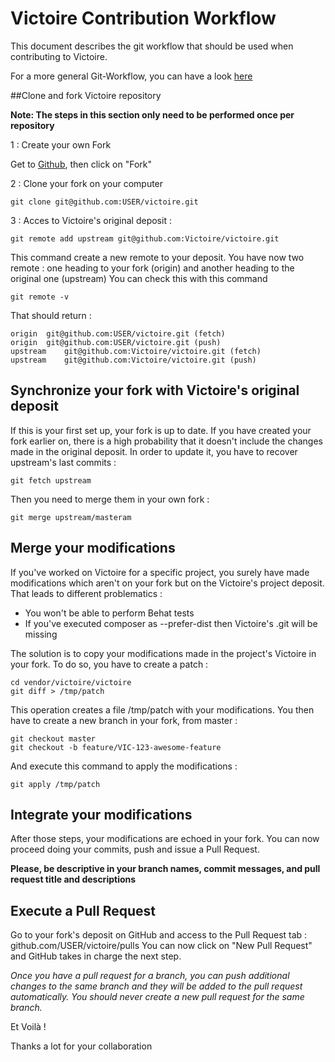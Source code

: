 # Victoire Contribution Workflow

This document describes the git workflow that should be used when contributing to Victoire.

For a more general Git-Workflow, you can have a look [here](https://github.com/asmeurer/git-workflow/blob/master/README.md)

##Clone and fork Victoire repository

**Note: The steps in this section only need to be performed once per repository**

1 : Create your own Fork

Get to [Github](https://github.com/victoire/victoire), then click on "Fork"

2 : Clone your fork on your computer

    git clone git@github.com:USER/victoire.git

3 : Acces to Victoire's original deposit :


    git remote add upstream git@github.com:Victoire/victoire.git


This command create a new remote to your deposit.
You have now two remote : one heading to your fork (origin) and another heading to the original one (upstream)
You can check this with this command


    git remote -v


That should return :


    origin  git@github.com:USER/victoire.git (fetch)
    origin  git@github.com:USER/victoire.git (push)
    upstream    git@github.com:Victoire/victoire.git (fetch)
    upstream    git@github.com:Victoire/victoire.git (push)


## Synchronize your fork with Victoire's original deposit

If this is your first set up, your fork is up to date.
If you have created your fork earlier on, there is a high probability that it doesn't include the changes made in the original deposit. In order to update it, you have to recover upstream's last commits :


    git fetch upstream

Then you need to merge them in your own fork :


    git merge upstream/masteram


## Merge your modifications

If you've worked on Victoire for a specific project, you surely have made modifications which aren't on your fork but on the Victoire's project deposit. That leads to different problematics :

* You won't be able to perform Behat tests
* If you've executed composer as --prefer-dist then Victoire's .git will be missing

The solution is to copy your modifications made in the project's Victoire in your fork.
To do so, you have to create a patch :


    cd vendor/victoire/victoire
    git diff > /tmp/patch


This operation creates a file /tmp/patch with your modifications.
You then have to create a new branch in your fork, from master :


    git checkout master
    git checkout -b feature/VIC-123-awesome-feature


And execute this command to apply the modifications :


    git apply /tmp/patch


## Integrate your modifications

After those steps, your modifications are echoed in your fork.
You can now proceed doing your commits, push and issue a Pull Request.

**Please, be descriptive in your branch names, commit messages, and pull request title and descriptions**

## Execute a Pull Request

Go to your fork's deposit on GitHub and access to the Pull Request tab : github.com/USER/victoire/pulls
You can now click on "New Pull Request" and GitHub takes in charge the next step.

*Once you have a pull request for a branch, you can push additional changes to the same branch and they will be added to the pull request automatically. You should never create a new pull request for the same branch.*

Et Voilà !

Thanks a lot for your collaboration
